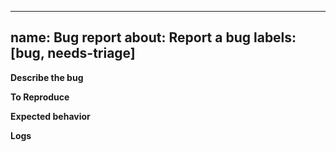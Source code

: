 
---
name: Bug report
about: Report a bug
labels: [bug, needs-triage]
---
**Describe the bug**

**To Reproduce**

**Expected behavior**

**Logs**
